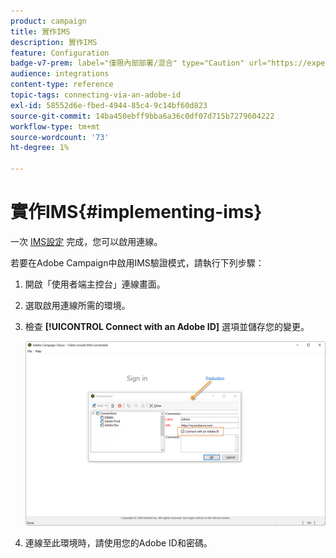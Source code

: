 ```yaml
---
product: campaign
title: 實作IMS
description: 實作IMS
feature: Configuration
badge-v7-prem: label="僅限內部部署/混合" type="Caution" url="https://experienceleague.adobe.com/docs/campaign-classic/using/installing-campaign-classic/architecture-and-hosting-models/hosting-models-lp/hosting-models.html?lang=zh-Hant" tooltip="僅適用於內部部署和混合部署"
audience: integrations
content-type: reference
topic-tags: connecting-via-an-adobe-id
exl-id: 58552d6e-fbed-4944-85c4-9c14bf60d823
source-git-commit: 14ba450ebff9bba6a36c0df07d715b7279604222
workflow-type: tm+mt
source-wordcount: '73'
ht-degree: 1%

---
```


# 實作IMS{#implementing-ims}

一次 [IMS設定](configuring-ims.md) 完成，您可以啟用連線。

若要在Adobe Campaign中啟用IMS驗證模式，請執行下列步驟：

1. 開啟「使用者端主控台」連線畫面。
1. 選取啟用連線所需的環境。
1. 檢查 **[!UICONTROL Connect with an Adobe ID]** 選項並儲存您的變更。

   ![](assets/ims_1.png)

1. 連線至此環境時，請使用您的Adobe ID和密碼。
